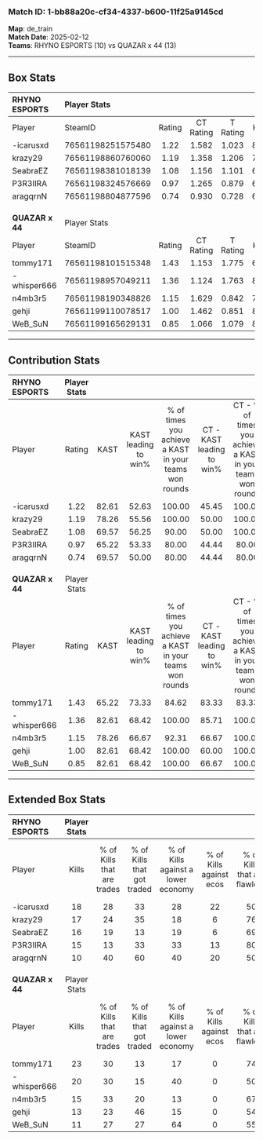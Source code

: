 ### Match ID: 1-bb88a20c-cf34-4337-b600-11f25a9145cd  
**Map**: de_train  
**Match Date**: 2025-02-12  
**Teams**: RHYNO ESPORTS (10) vs QUAZAR x 44 (13)  

---  

## Box Stats  

| **RHYNO ESPORTS** | Player Stats      |        |           |          |       |       |       |         |        |      |     |
| :- | :- | :-: | :-: | :-: | :-: | :-: | :-: | :-: | :-: | :-: | :-: |
| Player            | SteamID           | Rating | CT Rating | T Rating | KAST  |  ADR  | Kills | Assists | Deaths | K/D  | HS% |
| -icarusxd         | 76561198251575480 |  1.22  |   1.582   |  1.023   | 82.61 | 83.7  |  18   |    7    |   18   | 1.00 | 50  |
| krazy29           | 76561198860760060 |  1.19  |   1.358   |  1.206   | 78.26 | 83.7  |  17   |    5    |   16   | 1.06 | 52  |
| SeabraEZ          | 76561198381018139 |  1.08  |   1.156   |  1.101   | 69.57 | 72.8  |  16   |    5    |   15   | 1.07 | 81  |
| P3R3IIRA          | 76561198324576669 |  0.97  |   1.265   |  0.879   | 65.22 | 64.8  |  15   |    2    |   15   | 1.00 | 26  |
| aragqrnN          | 76561198804877596 |  0.74  |   0.930   |  0.728   | 69.57 | 59.7  |  10   |    5    |   18   | 0.56 | 30  |
|                   |                   |        |           |          |       |       |       |         |        |      |     |
|                   |                   |        |           |          |       |       |       |         |        |      |     |
|                   |                   |        |           |          |       |       |       |         |        |      |     |
| **QUAZAR x 44**   | Player Stats      |        |           |          |       |       |       |         |        |      |     |
| Player            | SteamID           | Rating | CT Rating | T Rating | KAST  |  ADR  | Kills | Assists | Deaths | K/D  | HS% |
| tommy171          | 76561198101515348 |  1.43  |   1.153   |  1.775   | 65.22 | 105.1 |  23   |    4    |   14   | 1.64 | 26  |
| -whisper666       | 76561198957049211 |  1.36  |   1.124   |  1.763   | 82.61 | 81.7  |  20   |    2    |   14   | 1.43 | 50  |
| n4mb3r5           | 76561198190348826 |  1.15  |   1.629   |  0.842   | 78.26 | 76.3  |  15   |    7    |   14   | 1.07 | 53  |
| gehji             | 76561199110078517 |  1.00  |   1.462   |  0.851   | 82.61 | 67.1  |  13   |    7    |   17   | 0.76 | 61  |
| WeB_SuN           | 76561199165629131 |  0.85  |   1.066   |  1.079   | 82.61 | 46.7  |  11   |    5    |   17   | 0.65 | 54  |
---  

## Contribution Stats  

| **RHYNO ESPORTS** | Player Stats |       |                      |                                                        |                           |                                                             |                          |                                                            |
| :- | :-: | :-: | :-: | :-: | :-: | :-: | :-: | :-: |
| Player            |    Rating    | KAST  | KAST leading to win% | % of times you achieve a KAST in your teams won rounds | CT - KAST leading to win% | CT - % of times you achieve a KAST in your teams won rounds | T - KAST leading to win% | T - % of times you achieve a KAST in your teams won rounds |
| -icarusxd         |     1.22     | 82.61 |        52.63         |                         100.00                         |           45.45           |                           100.00                            |          62.50           |                           100.00                           |
| krazy29           |     1.19     | 78.26 |        55.56         |                         100.00                         |           50.00           |                           100.00                            |          62.50           |                           100.00                           |
| SeabraEZ          |     1.08     | 69.57 |        56.25         |                         90.00                          |           50.00           |                           100.00                            |          66.67           |                           80.00                            |
| P3R3IIRA          |     0.97     | 65.22 |        53.33         |                         80.00                          |           44.44           |                            80.00                            |          66.67           |                           80.00                            |
| aragqrnN          |     0.74     | 69.57 |        50.00         |                         80.00                          |           44.44           |                            80.00                            |          57.14           |                           80.00                            |
|                   |              |       |                      |                                                        |                           |                                                             |                          |                                                            |
|                   |              |       |                      |                                                        |                           |                                                             |                          |                                                            |
|                   |              |       |                      |                                                        |                           |                                                             |                          |                                                            |
| **QUAZAR x 44**   | Player Stats |       |                      |                                                        |                           |                                                             |                          |                                                            |
| Player            |    Rating    | KAST  | KAST leading to win% | % of times you achieve a KAST in your teams won rounds | CT - KAST leading to win% | CT - % of times you achieve a KAST in your teams won rounds | T - KAST leading to win% | T - % of times you achieve a KAST in your teams won rounds |
| tommy171          |     1.43     | 65.22 |        73.33         |                         84.62                          |           83.33           |                            83.33                            |          66.67           |                           85.71                            |
| -whisper666       |     1.36     | 82.61 |        68.42         |                         100.00                         |           85.71           |                           100.00                            |          58.33           |                           100.00                           |
| n4mb3r5           |     1.15     | 78.26 |        66.67         |                         92.31                          |           66.67           |                           100.00                            |          66.67           |                           85.71                            |
| gehji             |     1.00     | 82.61 |        68.42         |                         100.00                         |           60.00           |                           100.00                            |          77.78           |                           100.00                           |
| WeB_SuN           |     0.85     | 82.61 |        68.42         |                         100.00                         |           66.67           |                           100.00                            |          70.00           |                           100.00                           |
---  

## Extended Box Stats  

| **RHYNO ESPORTS** | Player Stats |                            |                            |                                    |                         |                              |                                 |        |                             |                                     |                          |                               |                            |
| :- | :-: | :-: | :-: | :-: | :-: | :-: | :-: | :-: | :-: | :-: | :-: | :-: | :-: |
| Player            |    Kills     | % of Kills that are trades | % of Kills that got traded | % of Kills against a lower economy | % of Kills against ecos | % of Kills that are flawless | % of Kills that are close duels | Deaths | % of Deaths that get traded | % of Deaths against a lower economy | % of Deaths against ecos | % of Deaths that are flawless | % of Deaths that are close |
| -icarusxd         |      18      |             28             |             33             |                 28                 |           22            |              50              |                0                |   18   |             22              |                 11                  |            0             |              56               |             0              |
| krazy29           |      17      |             24             |             35             |                 18                 |            6            |              76              |                0                |   16   |             25              |                 13                  |            0             |              44               |             0              |
| SeabraEZ          |      16      |             19             |             13             |                 19                 |            6            |              69              |                6                |   15   |             13              |                  7                  |            7             |              80               |             7              |
| P3R3IIRA          |      15      |             13             |             33             |                 33                 |           13            |              80              |                7                |   15   |             27              |                  7                  |            0             |              80               |             0              |
| aragqrnN          |      10      |             40             |             60             |                 40                 |           20            |              50              |                0                |   18   |             22              |                  6                  |            6             |              50               |             11             |
|                   |              |                            |                            |                                    |                         |                              |                                 |        |                             |                                     |                          |                               |                            |
|                   |              |                            |                            |                                    |                         |                              |                                 |        |                             |                                     |                          |                               |                            |
|                   |              |                            |                            |                                    |                         |                              |                                 |        |                             |                                     |                          |                               |                            |
| **QUAZAR x 44**   | Player Stats |                            |                            |                                    |                         |                              |                                 |        |                             |                                     |                          |                               |                            |
| Player            |    Kills     | % of Kills that are trades | % of Kills that got traded | % of Kills against a lower economy | % of Kills against ecos | % of Kills that are flawless | % of Kills that are close duels | Deaths | % of Deaths that get traded | % of Deaths against a lower economy | % of Deaths against ecos | % of Deaths that are flawless | % of Deaths that are close |
| tommy171          |      23      |             30             |             13             |                 17                 |            0            |              74              |                0                |   14   |             14              |                 21                  |            0             |              50               |             7              |
| -whisper666       |      20      |             30             |             15             |                 40                 |            0            |              50              |                0                |   14   |             29              |                 14                  |            0             |              79               |             0              |
| n4mb3r5           |      15      |             33             |             20             |                 13                 |            0            |              67              |               13                |   14   |             29              |                 29                  |            0             |              64               |             0              |
| gehji             |      13      |             23             |             46             |                 15                 |            0            |              54              |                8                |   17   |             35              |                 18                  |            0             |              76               |             6              |
| WeB_SuN           |      11      |             27             |             27             |                 64                 |            0            |              55              |                0                |   17   |             53              |                  6                  |            0             |              65               |             0              |
